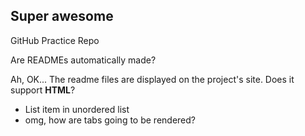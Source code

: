 <h2>Super awesome</h2>

GitHub Practice Repo

Are READMEs automatically made?

Ah, OK... The readme files are displayed on the project's site. Does it support <b>HTML</b>?

<ul>
	<li>List item in unordered list</li>
	<li>omg, how are tabs going to be rendered?</li>
</ul>

